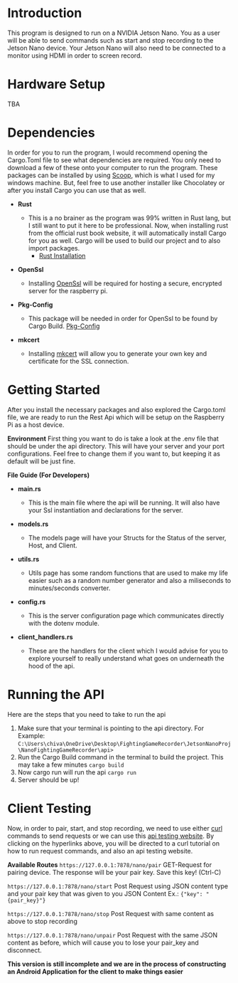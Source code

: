 # Introduction
This program is designed to run on a NVIDIA Jetson Nano. You as a user will be able to send commands such as start and stop recording to the Jetson Nano device. Your Jetson Nano will also need to be connected to a monitor using HDMI in order to screen record.

# Hardware Setup
TBA

# Dependencies
In order for you to run the program, I would recommend opening the Cargo.Toml file to see what dependencies are required. You only need to download a few of these onto your computer to run the program. These packages can be installed by using [Scoop](https://scoop.sh/), which is what I used for my windows machine. But, feel free to use another installer like Chocolatey or after you install Cargo you can use that as well.

- **Rust**
  - This is a no brainer as the program was 99% written in Rust lang, but I still want to put it here to be professional. Now, when installing rust from the official rust book website, it will automatically install Cargo for you as well. Cargo will be used to build our project and to also import packages.
    - [Rust Installation](https://doc.rust-lang.org/cargo/getting-started/installation.html)

- **OpenSsl**
  - Installing [OpenSsl](https://github.com/sfackler/rust-openssl#windows) will be required for hosting a secure, encrypted server for the raspberry pi.
  
- **Pkg-Config**
  - This package will be needed in order for OpenSsl to be found by Cargo Build. [Pkg-Config](https://crates.io/crates/pkg-config)

- **mkcert**
  - Installing [mkcert](https://github.com/actix/examples/tree/master/security/rustls) will allow you to generate your own key and certificate for the SSL connection.

# Getting Started
After you install the necessary packages and also explored the Cargo.toml file, we are ready to run the Rest Api which will be setup on the Raspberry Pi as a host device.

**Environment**
First thing you want to do is take a look at the .env file that should be under the api directory. This will have your server and your port configurations. Feel free to change them if you want to, but keeping it as default will be just fine.

**File Guide (For Developers)**

- **main.rs**
  - This is the main file where the api will be running. It will also have your Ssl instantiation and declarations for the server.

- **models.rs**
  - The models page will have your Structs for the Status of the server, Host, and Client.

- **utils.rs**
  - Utils page has some random functions that are used to make my life easier such as a random number generator and also a miliseconds to minutes/seconds converter.

- **config.rs**
  - This is the server configuration page which communicates directly with the dotenv module.

- **client_handlers.rs**
  - These are the handlers for the client which I would advise for you to explore yourself to really understand what goes on underneath the hood of the api.

# Running the API
Here are the steps that you need to take to run the api

1. Make sure that your terminal is pointing to the api directory. For Example: `C:\Users\chiva\OneDrive\Desktop\FightingGameRecorder\JetsonNanoProj\NanoFightingGameRecorder\api>`
2. Run the Cargo Build command in the terminal to build the project. This may take a few minutes `cargo build`
3. Now cargo run will run the api `cargo run`
4. Server should be up!

# Client Testing
Now, in order to pair, start, and stop recording, we need to use either [curl](https://www.educative.io/edpresso/how-to-perform-a-post-request-using-curl) commands to send requests or we can use this [api testing website](https://reqbin.com/). By clicking on the hyperlinks above, you will be directed to a curl tutorial on how to run request commands, and also an api testing website.

**Available Routes**
`https://127.0.0.1:7878/nano/pair` GET-Request for pairing device.
The response will be your pair key.
Save this key! (Ctrl-C)

`https://127.0.0.1:7878/nano/start` Post Request using JSON content type and your pair key that was given to you
JSON Content Ex.: `{"key": "{pair_key}"}`

`https://127.0.0.1:7878/nano/stop` Post Request with same content as above to stop recording

`https://127.0.0.1:7878/nano/unpair` Post Request with the same JSON content as before, which will cause you to lose your pair_key and disconnect.

**This version is still incomplete and we are in the process of constructing an Android Application for the client to make things easier**

